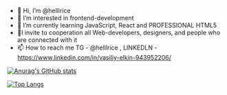 - 👋 Hi, I’m @helllrice
- 👀 I’m interested in frontend-development
- 🌱 I’m currently learning JavaScript, React and PROFESSIONAL HTML5
- 💞️I invite to cooperation all Web-developers, designers, and people who are connected with it
- 📫 How to reach me TG - @helllrice , LINKEDLN - https://www.linkedin.com/in/vasiliy-elkin-943952206/

[![Anurag's GitHub stats](https://github-readme-stats.vercel.app/api?username=helllrice&theme=merko)](https://github.com/anuraghazra/github-readme-stats)

[![Top Langs](https://github-readme-stats.vercel.app/api/top-langs/?username=helllrice&layout=compact)](https://github.com/anuraghazra/github-readme-stats)


<!---
helllrice/helllrice is a ✨ special ✨ repository because its `README.md` (this file) appears on your GitHub profile.
You can click the Preview link to take a look at your changes.
--->
